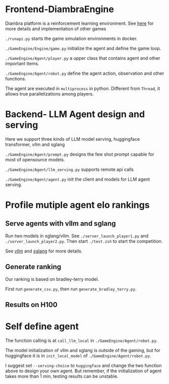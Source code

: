 # Frontend-DiambraEngine
Diambra platform is a reinforcement learning environment. See [here](https://docs.diambra.ai/) for more details and implementation of other games

`./runapi.py` starts the game simulation environments in docker.

`./GameEngine/Engine/game.py` initialize the agent and define the game loop.

`./GameEngine/Agent/player.py` a upper class that contains agent and other important items.

`./GameEngine/Agent/robot.py` define the agent action, observation and other functions.

The agent are executed in `multiprocess` in python. Different from `Thread`, it allows true parallelizations among players.

# Backend- LLM Agent design and serving
Here we support three kinds of LLM model serving, huggingface transformer, vllm and sglang

`./GameEngine/Agent/prompt.py` designs the few shot prompt capable for most of opensource models.

`./GameEngine/Agent/llm_serving.py` supports remote api calls

`./GameEngine/Agent/agent.py` init the client and models for LLM agent serving.

# Profile mutiple agent elo rankings
## Serve agents with vllm and sglang

Run two models in sglang/vllm. See `./server_launch_player1.py` and `./server_launch_player2.py`.
Then start `./test.zsh` to start the competition.

See [vllm](https://docs.vllm.ai/en/stable/serving/openai_compatible_server.html) and [sglang](https://docs.sglang.ai/backend/openai_api_completions.html) for more details.
## Generate ranking
Our ranking is based on bradley-terry model.

First run `generate_csv.py`, then run `generate_bradley_terry.py`.

## Results on H100


# Self define agent
The function calling is at `call_llm_local` in `./GameEngine/Agent/robot.py`.

The model initialization of vllm and sglang is outside of the gaming, but for huggingface it is in `init_local_model` of `./GameEngine/Agent/robot.py`.

I suggest set `--serving-choice` to `huggingface` and change the two function above to design your own agent. But remember, if the initialization of agent takes more than 1 min, testing results can be unstable. 